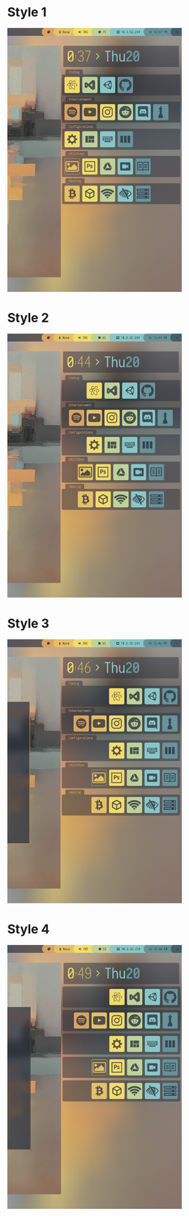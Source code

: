<h1 align="left">Style 1</h1>
<img src="screenshot1.png" height="600px">
<h1 align="left">Style 2</h1>
<img src="screenshot2.png" height="600px">
<h1 align="left">Style 3</h1>
<img src="screenshot3.png" height="600px">
<h1 align="left">Style 4</h1>
<img src="screenshot4.png" height="600px">
